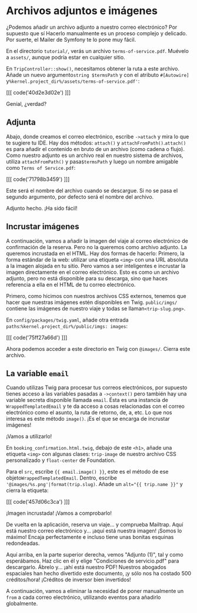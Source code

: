 # Archivos adjuntos e imágenes

¿Podemos añadir un archivo adjunto a nuestro correo electrónico? Por supuesto que sí Hacerlo manualmente es un proceso complejo y delicado. Por suerte, el Mailer de Symfony te lo pone muy fácil.

En el directorio `tutorial/`, verás un archivo `terms-of-service.pdf`. Muévelo a `assets/`, aunque podría estar en cualquier sitio.

En `TripController::show()`, necesitamos obtener la ruta a este archivo. Añade un nuevo argumento`string $termsPath` y con el atributo `#[Autowire]` y`%kernel.project_dir%/assets/terms-of-service.pdf'`:

[[[ code('40d2e3d02e') ]]]

Genial, ¿verdad?

## Adjunta

Abajo, donde creamos el correo electrónico, escribe `->attach` y mira lo que te sugiere tu IDE. Hay dos métodos: `attach()` y `attachFromPath()`.`attach()` es para añadir el contenido en bruto de un archivo (como cadena o flujo). Como nuestro adjunto es un archivo real en nuestro sistema de archivos, utiliza `attachFromPath()` y pasa`$termsPath` y luego un nombre amigable como `Terms of Service.pdf`:

[[[ code('71798b3459') ]]]

Este será el nombre del archivo cuando se descargue. Si no se pasa el segundo argumento, por defecto será el nombre del archivo.

Adjunto hecho. ¡Ha sido fácil!

## Incrustar imágenes

A continuación, vamos a añadir la imagen del viaje al correo electrónico de confirmación de la reserva. Pero no la queremos como archivo adjunto. La queremos incrustada en el HTML. Hay dos formas de hacerlo: Primero, la forma estándar de la web: utilizar una etiqueta `<img>` con una URL absoluta a la imagen alojada en tu sitio. Pero vamos a ser inteligentes e incrustar la imagen directamente en el correo electrónico. Esto es como un archivo adjunto, pero no está disponible para su descarga, sino que haces referencia a ella en el HTML de tu correo electrónico.

Primero, como hicimos con nuestros archivos CSS externos, tenemos que hacer que nuestras imágenes estén disponibles en Twig. `public/imgs/` contiene las imágenes de nuestro viaje y todas se llaman`<trip-slug.png>`.

En `config/packages/twig.yaml`, añade otra entrada `paths`:`%kernel.project_dir%/public/imgs: images`:

[[[ code('75ff27a66d') ]]]

Ahora podemos acceder a este directorio en Twig con `@images/`. Cierra este archivo.

## La variable `email` 

Cuando utilizas Twig para procesar tus correos electrónicos, por supuesto tienes acceso a las variables pasadas a `->context()` pero también hay una variable secreta disponible llamada `email`. Ésta es una instancia de `WrappedTemplatedEmail` y te da acceso a cosas relacionadas con el correo electrónico como el asunto, la ruta de retorno, de, a, etc. Lo que nos interesa es este método `image()`. ¡Es el que se encarga de incrustar imágenes!

¡Vamos a utilizarlo!

En `booking_confirmation.html.twig`, debajo de este `<h1>`, añade una etiqueta `<img>` con algunas clases: `trip-image` de nuestro archivo CSS personalizado y `float-center` de Foundation.

Para el `src`, escribe `{{ email.image() }}`, este es el método de ese objeto`WrappedTemplatedEmail`. Dentro, escribe `'@images/%s.png'|format(trip.slug)`. Añade un `alt="{{ trip.name }}"` y cierra la etiqueta:

[[[ code('457d06c3ca') ]]]

¡Imagen incrustada! ¡Vamos a comprobarlo!

De vuelta en la aplicación, reserva un viaje... y comprueba Mailtrap. Aquí está nuestro correo electrónico y... ¡aquí está nuestra imagen! ¡Somos lo máximo! Encaja perfectamente e incluso tiene unas bonitas esquinas redondeadas.

Aquí arriba, en la parte superior derecha, vemos "Adjunto (1)", tal y como esperábamos. Haz clic en él y elige "Condiciones de servicio.pdf" para descargarlo. Ábrelo y... ¡ahí está nuestro PDF! Nuestros abogados espaciales han hecho divertido este documento, ¡y sólo nos ha costado 500 créditos/hora! ¡Créditos de inversor bien invertidos!

A continuación, vamos a eliminar la necesidad de poner manualmente un `from` a cada correo electrónico, utilizando eventos para añadirlo globalmente.
